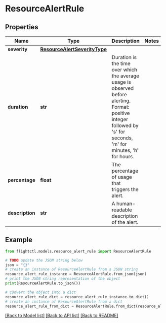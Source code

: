 # ResourceAlertRule


## Properties

Name | Type | Description | Notes
------------ | ------------- | ------------- | -------------
**severity** | [**ResourceAlertSeverityType**](ResourceAlertSeverityType.md) |  | 
**duration** | **str** | Duration is the time over which the average usage is observed before alerting. Format: positive integer followed by &#39;s&#39; for seconds, &#39;m&#39; for minutes, &#39;h&#39; for hours. | 
**percentage** | **float** | The percentage of usage that triggers the alert. | 
**description** | **str** | A human-readable description of the alert. | 

## Example

```python
from flightctl.models.resource_alert_rule import ResourceAlertRule

# TODO update the JSON string below
json = "{}"
# create an instance of ResourceAlertRule from a JSON string
resource_alert_rule_instance = ResourceAlertRule.from_json(json)
# print the JSON string representation of the object
print(ResourceAlertRule.to_json())

# convert the object into a dict
resource_alert_rule_dict = resource_alert_rule_instance.to_dict()
# create an instance of ResourceAlertRule from a dict
resource_alert_rule_from_dict = ResourceAlertRule.from_dict(resource_alert_rule_dict)
```
[[Back to Model list]](../README.md#documentation-for-models) [[Back to API list]](../README.md#documentation-for-api-endpoints) [[Back to README]](../README.md)



